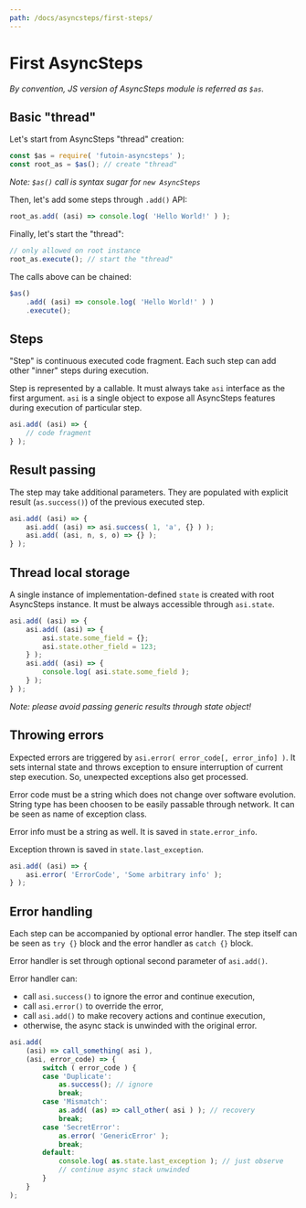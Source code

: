 ```yaml
---
path: /docs/asyncsteps/first-steps/
---
```


# First AsyncSteps

*By convention, JS version of AsyncSteps module is referred as `$as`.*

## Basic "thread"

Let's start from AsyncSteps "thread" creation:

```javascript
const $as = require( 'futoin-asyncsteps' );
const root_as = $as(); // create "thread"
```

*Note: `$as()` call is syntax sugar for `new AsyncSteps`*

Then, let's add some steps through `.add()` API:

```javascript
root_as.add( (asi) => console.log( 'Hello World!' ) );
```

Finally, let's start the "thread":

```javascript
// only allowed on root instance
root_as.execute(); // start the "thread"
```

The calls above can be chained:

```javascript
$as()
    .add( (asi) => console.log( 'Hello World!' ) )
    .execute();
```

## Steps

"Step" is continuous executed code fragment. Each such step
can add other "inner" steps during execution.

Step is represented by a callable. It must always take `asi` interface
as the first argument. `asi` is a single object to expose all AsyncSteps
features during execution of particular step.

```javascript
asi.add( (asi) => {
    // code fragment
} );
```

## Result passing

The step may take additional parameters. They are populated with explicit
result (`as.success()`) of the previous executed step.

```javascript
asi.add( (asi) => {
    asi.add( (asi) => asi.success( 1, 'a', {} ) );
    asi.add( (asi, n, s, o) => {} );
} );
```

## Thread local storage

A single instance of implementation-defined `state` is created with root
AsyncSteps instance. It must be always accessible through `asi.state`.

```javascript
asi.add( (asi) => {
    asi.add( (asi) => {
        asi.state.some_field = {};
        asi.state.other_field = 123;
    } );
    asi.add( (asi) => {
        console.log( asi.state.some_field );
    } );
} );
```

*Note: please avoid passing generic results through state object!*

## Throwing errors

Expected errors are triggered by `asi.error( error_code[, error_info] )`.
It sets internal state and throws exception to ensure interruption of
current step execution. So, unexpected exceptions also get processed.

Error code must be a string which does not change over software evolution.
String type has been choosen to be easily passable through network.
It can be seen as name of exception class.

Error info must be a string as well. It is saved in `state.error_info`.

Exception thrown is saved in `state.last_exception`.

```javascript
asi.add( (asi) => {
    asi.error( 'ErrorCode', 'Some arbitrary info' );
} );
```

## Error handling

Each step can be accompanied by optional error handler. The step itself 
can be seen as `try {}` block and the error handler as `catch {}` block.

Error handler is set through optional second parameter of `asi.add()`.

Error handler can:

* call `asi.success()` to ignore the error and continue execution,
* call `asi.error()` to override the error,
* call `asi.add()` to make recovery actions and continue execution,
* otherwise, the async stack is unwinded with the original error.

```javascript
asi.add(
    (asi) => call_something( asi ),
    (asi, error_code) => {
        switch ( error_code ) {
        case 'Duplicate':
            as.success(); // ignore
            break;
        case 'Mismatch':
            as.add( (as) => call_other( asi ) ); // recovery
            break;
        case 'SecretError':
            as.error( 'GenericError' );
            break;
        default:
            console.log( as.state.last_exception ); // just observe
            // continue async stack unwinded
        }
    }
);
```

